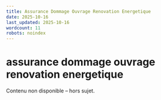 ```yaml
---
title: Assurance Dommage Ouvrage Renovation Energetique
date: 2025-10-16
last_updated: 2025-10-16
wordcount: 11
robots: noindex
---
```


# assurance dommage ouvrage renovation energetique

Contenu non disponible – hors sujet.